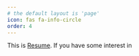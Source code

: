 ```yaml
---
# the default layout is 'page'
icon: fas fa-info-circle
order: 4
---
```


This is [Resume](https://github.com/user-attachments/files/16760501/New_Resume.docx.pdf). If you have some interest in 
